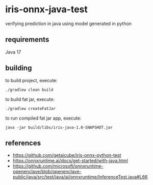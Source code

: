 # iris-onnx-java-test

verifying prediction in java using model generated in python

## requirements

Java 17

## building

to build project, execute:

```
./gradlew clean build
```

to build fat jar, execute:

```
./gradlew createFatJar
```

to run compiled fat jar app, execute:

```
java -jar build/libs/iris-java-1.0-SNAPSHOT.jar
```

## references
- https://github.com/getaicube/iris-onnx-python-test
- https://onnxruntime.ai/docs/get-started/with-java.html
- https://github.com/microsoft/onnxruntime-openenclave/blob/openenclave-public/java/src/test/java/ai/onnxruntime/InferenceTest.java#L66
